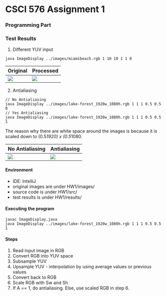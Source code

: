 # CSCI 576 Assignment 1

### Programming Part

### Test Results

1. Different YUV input

```
java ImageDisplay ../images/miamibeach.rgb 1 10 10 1 1 0
```

| Original                                                                                                               | Processed                                                                                                                   |
| ---------------------------------------------------------------------------------------------------------------------- | --------------------------------------------------------------------------------------------------------------------------- |
| ![](https://github.com/jenehojinchoi/CSCI-576-Multimedia-Systems-Design/tree/main/HW1/results/miamibeach_original.png) | ![](https://github.com/jenehojinchoi/CSCI-576-Multimedia-Systems-Design/tree/main/HW1/results/miamibeach_1_10_10_1_1_0.png) |

2. Antialiasing

```
// No Antialiasing
java ImageDisplay ../images/lake-forest_1920w_1080h.rgb 1 1 1 0.5 0.5 0
// Yes Antialiasing
java ImageDisplay ../images/lake-forest_1920w_1080h.rgb 1 1 1 0.5 0.5 1
```

The reason why there are white space around the images is because it is scaled down to (0.5*1920) x (0.5*1080.

| No Antialiasing                                                                                                                | Antialiasing                                                                                                                |
| ------------------------------------------------------------------------------------------------------------------------------ | --------------------------------------------------------------------------------------------------------------------------- |
| ![](https://github.com/jenehojinchoi/CSCI-576-Multimedia-Systems-Design/tree/main/HW1/results/scaled_lake_no_antialiasing.png) | ![](https://github.com/jenehojinchoi/CSCI-576-Multimedia-Systems-Design/tree/main/HW1/results/scaled_lake_antialiasing.png) |

#### Environment

- IDE: IntelliJ
- original images are under HW1/images/
- source code is under HW1/src/
- test results is under HW1/results/

#### Executing the program

```
javac ImageDisplay.java
java ImageDisplay ../images/lake-forest_1920w_1080h.rgb 1 1 1 0.5 0.5 1
```

#### Steps

1. Read input image in RGB
2. Convert RGB into YUV space
3. Subsample YUV
4. Upsample YUV - interpolation by using average values or previous values
5. Convert back to RGB
6. Scale RGB with Sw and Sh
7. If A == 1, do antialiasing. Else, use scaled RGB in step 6.

